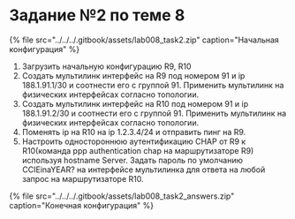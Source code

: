 # Задание №2 по теме 8

{% file src="../../../.gitbook/assets/lab008\_task2.zip" caption="Начальная конфигурация" %}

1. Загрузить начальную конфигурацию R9, R10  
2. Создать мультилинк интерфейс на R9 под номером 91 и ip 188.1.91.1/30 и соотнести его с группой 91. Применить мультилинк на физических интерфейсах согласно топологии.  
3. Создать мультилинк интерфейс на R10 под номером 91 и ip 188.1.91.2/30 и соотнести его с группой 91. Применить мультилинк на физических интерфейсах согласно топологии.  
4. Поменять ip на R10 на ip 1.2.3.4/24 и отправить пинг на R9.  
5. Настроить одностороннюю аутентификацию CHAP от R9 к R10\(команда ppp authentication сhap на маршрутизаторе R9\) используя hostname Server. Задать пароль по умолчанию CCIEinaYEAR? на интерфейсе мультилинка для ответа на любой запрос на маршрутизаторе R10.  
  


{% file src="../../../.gitbook/assets/lab008\_task2\_answers.zip" caption="Конечная конфигурация" %}


